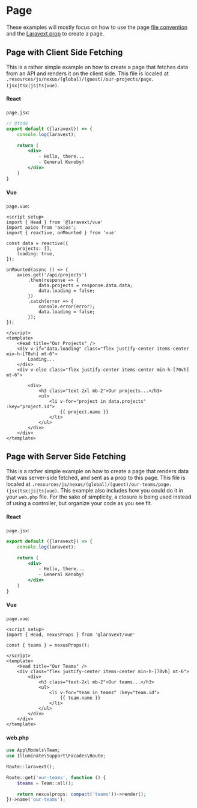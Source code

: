 # Page

These examples will mostly focus on how to use the page [file convention](/concepts/file-conventions.md) and the [Laravext prop](/concepts/laravext-prop.md) to create a page.

## Page with Client Side Fetching

This is a rather simple example on how to create a page that fetches data from an API and renders it on the client side. This file is localed at `.resources/js/nexus/(global)/(guest)/our-projects/page.(jsx|tsx|js|ts|vue)`.

<!-- tabs:start -->

#### **React**

`page.jsx`:

```jsx
// @todo
export default ({laravext}) => {
    console.log(laravext);

    return (
        <div>
            - Hello, there...
            - General Kenoby!
        </div>
    )
}
```

#### **Vue**

`page.vue`:

```vue
<script setup>
import { Head } from '@laravext/vue'
import axios from 'axios';
import { reactive, onMounted } from 'vue'

const data = reactive({
    projects: [],
    loading: true,
});

onMounted(async () => {
    axios.get('/api/projects')
        .then(response => {
            data.projects = response.data.data;
            data.loading = false;
        })
        .catch(error => {
            console.error(error);
            data.loading = false;
        });
});

</script>
<template>
    <Head title="Our Projects" />
    <div v-if="data.loading" class="flex justify-center items-center min-h-[70vh] mt-6">
        Loading...
    </div>
    <div v-else class="flex justify-center items-center min-h-[70vh]  mt-6">

        <div>
            <h3 class="text-2xl mb-2">Our projects...</h3>
            <ul>
                <li v-for="project in data.projects" :key="project.id">
                    {{ project.name }}
                </li>
            </ul>
        </div>
    </div>
</template>

```

<!-- tabs:end -->

## Page with Server Side Fetching

This is a rather simple example on how to create a page that renders data that was server-side fetched, and sent as a prop to this page. This file is localed at `.resources/js/nexus/(global)/(guest)/our-teams/page.(jsx|tsx|js|ts|vue)`. This example also includes how you could do it in your `web.php` file. For the sake of simplicity, a closure is being used instead of using a controller, but organize your code as you see fit.

<!-- tabs:start -->

#### **React**

`page.jsx`:

```jsx
export default ({laravext}) => {
    console.log(laravext);

    return (
        <div>
            - Hello, there...
            - General Kenoby!
        </div>
    )
}
```

#### **Vue**

`page.vue`:

```vue
<script setup>
import { Head, nexusProps } from '@laravext/vue'

const { teams } = nexusProps();

</script>
<template>
    <Head title="Our Teams" />
    <div class="flex justify-center items-center min-h-[70vh] mt-6">
        <div>
            <h3 class="text-2xl mb-2">Our teams...</h3>
            <ul>
                <li v-for="team in teams" :key="team.id">
                    {{ team.name }}
                </li>
            </ul>
        </div>
    </div>
</template>
```

#### **web.php**

```php
use App\Models\Team;
use Illuminate\Support\Facades\Route;

Route::laravext();

Route::get('our-teams', function () {
    $teams = Team::all();

    return nexus(props: compact('teams'))->render();
})->name('our-teams');
```

<!-- tabs:end -->